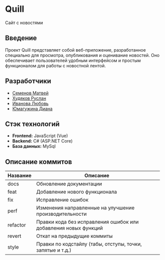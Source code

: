 # Quill
Сайт с новостями

## Введение
Проект Quill представляет собой веб-приложение, разработанное специально для просмотра, опубликования и оценивание новостей. Оно обеспечивает пользователей удобным интерфейсом и простым функционалом для работы с новостной лентой.

## Разработчики

* [Семенов Матвей](https://github.com/WannaBeGuineaPig)
* [Худяков Руслан](https://github.com/rusln4)
* [Иванова Любовь](https://github.com/lyuubaa)
* [Юмагужина Диана](https://github.com/YumaguzhinaDiana)

## Стэк технологий

*   **Frontend:** JavaScript (Vue)
*   **Backend:** C# (ASP.NET Core)
*   **База данных:** MySql

## Описание коммитов
| Название | Описание                                                        |
|----------|-----------------------------------------------------------------|
| docs	   | Обновление документации                                         |
| feat	   | Добавление нового функционала                                   |
| fix	   | Исправление ошибок                                              |
| perf	   | Изменения направленные на улучшение производительности          |
| refactor | Правки кода без исправления ошибок или добавления новых функций |
| revert   | Откат на предыдущие коммиты                                     |
| style	   | Правки по кодстайлу (табы, отступы, точки, запятые и т.д.)      |
